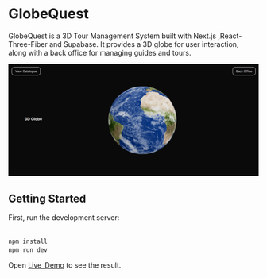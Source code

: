 
# GlobeQuest

GlobeQuest is a 3D Tour Management System built with Next.js ,React-Three-Fiber and Supabase. It provides a 3D globe for user interaction, along with a back office for managing guides and tours.

![GlobeQuest Logo](./public/globequest-logo.png)

## Getting Started

First, run the development server:

```bash

npm install
npm run dev


```

Open [Live_Demo](https://globe-quest-k6eknxwdi-zeinebs-projects-e42358d9.vercel.app/login) to see the result.


